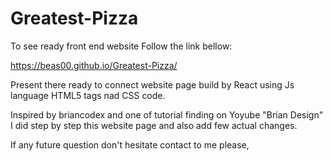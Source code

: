 # Greatest-Pizza
To see ready front end website 
Follow the link bellow:

https://beas00.github.io/Greatest-Pizza/

Present there ready to connect website page build by React using Js language HTML5 tags nad CSS code.

Inspired by briancodex and one of tutorial finding on Yoyube "Brian Design"
I did step by step this website page and also add few actual changes.

If any future question don't hesitate contact to me please,

